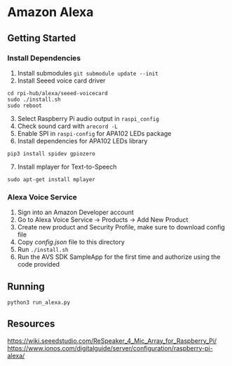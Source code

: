 # Amazon Alexa
## Getting Started
### Install Dependencies
1. Install submodules `git submodule update --init`
2. Install Seeed voice card driver
```
cd rpi-hub/alexa/seeed-voicecard
sudo ./install.sh  
sudo reboot
```
3. Select Raspberry Pi audio output in `raspi_config`
4. Check sound card with `arecord -L`
5. Enable SPI in `raspi-config` for APA102 LEDs package
6. Install dependencies for APA102 LEDs library
```
pip3 install spidev gpiozero
```
7. Install mplayer for Text-to-Speech
```
sudo apt-get install mplayer
```

### Alexa Voice Service
1. Sign into an Amazon Developer account
2. Go to Alexa Voice Service -> Products -> Add New Product
3. Create new product and Security Profile, make sure to download config file
4. Copy *config.json* file to this directory
5. Run `./install.sh`
6. Run the AVS SDK SampleApp for the first time and authorize using the code provided

## Running
`python3 run_alexa.py`


## Resources
https://wiki.seeedstudio.com/ReSpeaker_4_Mic_Array_for_Raspberry_Pi/
https://www.ionos.com/digitalguide/server/configuration/raspberry-pi-alexa/
